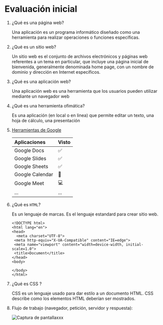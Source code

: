 # Evaluación inicial

1. ¿Qué es una página web?

    Una aplicación es un programa informático diseñado como una herramienta para realizar operaciones o funciones específicas.

2. ¿Qué es un sitio web?

    Un sitio web es el conjunto de archivos electrónicos y páginas web referentes a un tema en particular, que incluye una página inicial de bienvenida, generalmente     denominada home page, con un nombre de dominio y dirección en Internet específicos.

3. ¿Qué es una aplicación web?

    Una aplicación web es una herramienta que los usuarios pueden utilizar mediante un navegador web 
  
4. ¿Qué es una herramienta ofimática?

   Es una aplicación (en local o en linea) que permite editar un texto, una hoja de cálculo, una presentación

5. [Herramientas de Google](https://www.google.com/intl/es-419/chrome/browser-tools/)

    | Aplicaciones | Visto |
    | :- | :- |
    | Google Docs  | :white_check_mark: |
    | Google Slides  | :white_check_mark: |
    | Google Sheets  | :white_check_mark: |
    | Google Calendar  | :date: |
    | Google Meet  | 💻 |
    | ... | ... |

6. ¿Qué es ````HTML````?

   Es un lenguaje de marcas. Es el lenguaje estandard para crear sitio web.
    ```
    <!DOCTYPE html>
    <html lang="en">
    <head>
      <meta charset="UTF-8">
     <meta http-equiv="X-UA-Compatible" content="IE=edge">
     <meta name="viewport" content="width=device-width, initial-scale=1.0">
     <title>Document</title>
    </head>
    <body>

    </body>
    </html>
    ```
7. ¿Qué es CSS ?

    CSS es un lenguaje usado para dar estilo a un documento HTML. CSS describe como los
elementos HTML deberían ser mostrados.

8. Flujo de trabajo (navegador, petición, servidor y respuesta):

    ![Captura de pantallaxxx](https://user-images.githubusercontent.com/90915926/134543390-5237d341-0c66-49c6-b4e1-52d370e29551.png)
